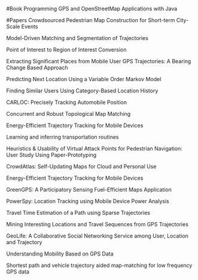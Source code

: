 #Book
Programming GPS and OpenStreetMap Applications with Java

#Papers
Crowdsourced Pedestrian Map Construction for Short-term City-Scale Events


Model-Driven Matching and Segmentation of Trajectories


Point of Interest to Region of Interest Conversion


Extracting Significant Places from Mobile User GPS Trajectories: A Bearing Change Based Approach


Predicting Next Location Using a Variable Order Markov Model


Finding Similar Users Using Category-Based Location History


CARLOC: Precisely Tracking Automobile Position


Concurrent and Robust Topological Map Matching


Energy-Efficient Trajectory Tracking for Mobile Devices


Learning and inferring transportation routines


Heuristics & Usability of Virtual Attack Points for Pedestrian Navigation: User Study Using Paper-Prototyping


CrowdAtlas: Self-Updating Maps for Cloud and Personal Use


Energy-Efficient Trajectory Tracking for Mobile Devices


GreenGPS: A Participatory Sensing Fuel-Efficient Maps Application


PowerSpy: Location Tracking using Mobile Device Power Analysis


Travel Time Estimation of a Path using Sparse Trajectories


Mining Interesting Locations and Travel Sequences from GPS Trajectories


GeoLife: A Collaborative Social Networking Service among User, Location and Trajectory


Understanding Mobility Based on GPS Data


Shortest path and vehicle trajectory aided map-matching for low frequency GPS data

















